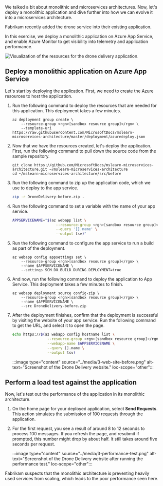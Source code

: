 We talked a bit about monolithic and microservices architectures. Now, let's deploy a monolithic application and dive further into how we can evolve it into a microservices architecture.

Fabrikam recently added the drone service into their existing application.

In this exercise, we deploy a monolithic application on Azure App Service, and enable Azure Monitor to get visibility into telemetry and application performance.

![Visualization of the resources for the drone delivery application.](../media/3-drone-delivery-monolithic.svg)

## Deploy a monolithic application on Azure App Service

Let's start by deploying the application. First, we need to create the Azure resources to host the application.

1. Run the following command to deploy the resources that are needed for this application. This deployment takes a few minutes.

    ```azurecli
    az deployment group create \
        --resource-group <rgn>[sandbox resource group]</rgn> \
        --template-uri https://raw.githubusercontent.com/MicrosoftDocs/mslearn-microservices-architecture/master/deployment/azuredeploy.json
    ```

1. Now that we have the resources created, let's deploy the application. First, run the following command to pull down the source code from the sample repository.

    ```azurecli
    git clone https://github.com/MicrosoftDocs/mslearn-microservices-architecture.git ~/mslearn-microservices-architecture
    cd ~/mslearn-microservices-architecture/src/before
    ```

1. Run the following command to zip up the application code, which we use to deploy to the app service.

    ```bash
    zip -r DroneDelivery-before.zip .
    ```

1. Run the following command to set a variable with the name of your app service.

    ```bash
    APPSERVICENAME="$(az webapp list \
                        --resource-group <rgn>[sandbox resource group]</rgn> \
                        --query '[].name' \
                        --output tsv)"
    ```

1. Run the following command to configure the app service to run a build as part of the deployment.

    ```azurecli
    az webapp config appsettings set \
        --resource-group <rgn>[sandbox resource group]</rgn> \
        --name $APPSERVICENAME \
        --settings SCM_DO_BUILD_DURING_DEPLOYMENT=true
    ```

1. And now, run the following command to deploy the application to App Service. This deployment takes a few minutes to finish.

    ```azurecli
    az webapp deployment source config-zip \
        --resource-group <rgn>[sandbox resource group]</rgn> \
        --name $APPSERVICENAME \
        --src DroneDelivery-before.zip
    ```

1. After the deployment finishes, confirm that the deployment is successful by visiting the website of your app service. Run the following command to get the URL, and select it to open the page.

    ```bash
    echo https://$(az webapp config hostname list \
                    --resource-group <rgn>[sandbox resource group]</rgn> \
                    --webapp-name $APPSERVICENAME \
                    --query [].name \
                    --output tsv)
    ```

    :::image type="content" source="../media/3-web-site-before.png" alt-text="Screenshot of the Drone Delivery website." loc-scope="other":::

## Perform a load test against the application

Now, let's test out the performance of the application in its monolithic architecture.

1. On the home page for your deployed application, select **Send Requests**. This action simulates the submission of 100 requests through the application.

1. For the first request, you see a result of around 8 to 12 seconds to process 100 messages. If you refresh the page, and resubmit if prompted, this number might drop by about half. It still takes around five seconds per request.

    :::image type="content" source="../media/3-performance-test.png" alt-text="Screenshot of the Drone Delivery website after running the performance test." loc-scope="other":::

Fabrikam suspects that the monolithic architecture is preventing heavily used services from scaling, which leads to the poor performance seen here.

